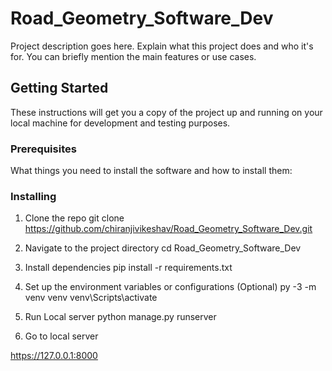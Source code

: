 # Road_Geometry_Software_Dev

Project description goes here. Explain what this project does and who it's for. You can briefly mention the main features or use cases.

## Getting Started

These instructions will get you a copy of the project up and running on your local machine for development and testing purposes. 

### Prerequisites

What things you need to install the software and how to install them:


### Installing


1. Clone the repo
git clone https://github.com/chiranjivikeshav/Road_Geometry_Software_Dev.git

2. Navigate to the project directory
cd Road_Geometry_Software_Dev

3. Install dependencies
pip install -r requirements.txt

4. Set up the environment variables or configurations (Optional)
py -3 -m venv venv 
venv\Scripts\activate

5. Run Local server 
python manage.py runserver

6. Go to local server

https://127.0.0.1:8000
